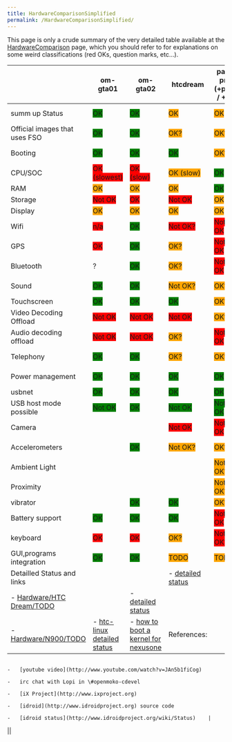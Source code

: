 ```yaml
---
title: HardwareComparisonSimplified
permalink: /HardwareComparisonSimplified/
---
```


This page is only a crude summary of the very detailed table available at the [HardwareComparison](/HardwareComparison "wikilink") page, which you should refer to for explanations on some weird classifications (red OKs, question marks, etc...).

|                               | om-gta01                                         | om-gta02                                      | htcdream                                                                           | palm pre (+plus / +2)                          | n900                                                                 | HTC HD2 / htcleo                                                                          | nexusone                                                                           | iphone3g                                                        |
|-------------------------------|--------------------------------------------------|-----------------------------------------------|------------------------------------------------------------------------------------|------------------------------------------------|----------------------------------------------------------------------|-------------------------------------------------------------------------------------------|------------------------------------------------------------------------------------|-----------------------------------------------------------------|
| summ up Status                | <span style="background:green">OK</span>         | <span style="background:green">OK</span>      | <span style="background:orange">OK</span>                                          | <span style="background:orange">OK</span>      | <span style="background:orange">OK</span>                            | <span style="background:red">Not OK</span>                                                | <span style="background:red">Not OK</span>                                         | <span style="background:red">Under evaluation</span>            |
| Official images that uses FSO | <span style="background:green">OK</span>         | <span style="background:green">OK</span>      | <span style="background:orange">OK?</span>                                         | <span style="background:orange">OK?</span>     | <span style="background:orange">OK?</span>                           | <span style="background:red">Not OK</span>                                                | <span style="background:red">Not OK</span>                                         | <span style="background:red">Not OK</span>                      |
| Booting                       | <span style="background:green">OK</span>         | <span style="background:green">OK</span>      | <span style="background:green">OK</span>                                           | <span style="background:orange">OK?</span>     | <span style="background:orange">OK?</span>                           | <span style="background:red">Not OK</span>                                                | <span style="background:green">OK</span>                                           | <span style="background:orange">OK?</span>                      |
| CPU/SOC                       | <span style="background:red">OK (slowest)</span> | <span style="background:red">OK (slow)</span> | <span style="background:orange">OK (slow)</span>                                   | <span style="background:green">OK</span>       | <span style="background:green">OK</span>                             | <span style="background:green">OK</span>                                                  | <span style="background:green">OK</span>                                           | <span style="background:green">OK</span>                        |
| RAM                           | <span style="background:orange">OK</span>        | <span style="background:orange">OK</span>     | <span style="background:orange">OK</span>                                          | <span style="background:green">OK</span>       | <span style="background:green">OK</span>                             | <span style="background:green">OK</span>                                                  | <span style="background:green">OK</span>                                           | <span style="background:orange">OK</span>                       |
| Storage                       | <span style="background:red">Not OK</span>       | <span style="background:red">OK</span>        | <span style="background:red">Not OK</span>                                         | <span style="background:orange">OK</span>      | <span style="background:green">OK</span>                             | <span style="background:orange">OK</span>                                                 | <span style="background:orange">OK</span>                                          | <span style="background:orange">OK</span>                       |
| Display                       | <span style="background:orange">OK</span>        | <span style="background:orange">OK</span>     | <span style="background:orange">OK</span>                                          | <span style="background:orange">OK</span>      | <span style="background:orange">OK</span>                            | <span style="background:green">OK</span>                                                  | <span style="background:orange">OK</span>                                          | <span style="background:orange">OK</span>                       |
| Wifi                          | <span style="background:red">n/a</span>          | <span style="background:green">OK</span>      | <span style="background:red">Not OK?</span>                                        | <span style="background:red">Not OK</span>     | <span style="background:green">OK</span>                             | <span style="background:orange">OK?</span>                                                | <span style="background:orange">OK?</span>                                         | <span style="background:red">Not OK</span>                      |
| GPS                           | <span style="background:red">OK</span>           | <span style="background:green">OK</span>      | <span style="background:orange">OK?</span>                                         | <span style="background:red">Not OK</span>     | <span style="background:orange">Not OK?</span>                       | <span style="background:orange">Not OK?</span>                                            | <span style="background:red">Not OK</span>                                         | <span style="background:red">Not OK</span>                      |
| Bluetooth                     | ?                                                | <span style="background:green">OK</span>      | <span style="background:orange">OK?</span>                                         | <span style="background:red">Not OK</span>     | <span style="background:orange">OK?</span>                           | <span style="background:orange">OK?</span>                                                | <span style="background:red">Not OK?</span>                                        |                                                                 |
| Sound                         | <span style="background:green">OK</span>         | <span style="background:green">OK</span>      | <span style="background:orange">Not OK?</span>                                     | <span style="background:orange">OK?</span>     | <span style="background:orange">OK?</span>                           | <span style="background:red">Not OK?</span>                                               | <span style="background:red">Not OK</span>                                         | <span style="background:green">OK</span>                        |
| Touchscreen                   | <span style="background:green">OK</span>         | <span style="background:green">OK</span>      | <span style="background:green">OK</span>                                           | <span style="background:orange">OK?</span>     | <span style="background:green">OK</span>                             | <span style="background:green">OK</span>                                                  | <span style="background:green">OK</span>                                           | <span style="background:green">OK?</span>                       |
| Video Decoding Offload        | <span style="background:red">Not OK</span>       | <span style="background:red">Not OK</span>    | <span style="background:red">Not OK</span>                                         | <span style="background:orange">OK?</span>     | <span style="background:orange">OK?</span>                           | <span style="background:red">Not OK</span>                                                | <span style="background:red">Not OK</span>                                         |                                                                 |
| Audio decoding offload        | <span style="background:red">Not OK</span>       | <span style="background:red">Not OK</span>    | <span style="background:orange">OK?</span>                                         | <span style="background:red">Not OK</span>     | <span style="background:red">Not OK</span>                           | <span style="background:orange">Not OK?</span>                                            | <span style="background:red">Not OK</span>                                         |                                                                 |
| Telephony                     | <span style="background:green">OK</span>         | <span style="background:green">OK</span>      | <span style="background:orange">OK?</span>                                         | <span style="background:orange">OK?</span>     | <span style="background:orange">Not OK?</span>                       | <span style="background:red">Not OK?</span>                                               | <span style="background:red">Not OK</span>                                         | <span style="background:orange">Not OK?</span>                  |
| Power management              | <span style="background:green">OK</span>         | <span style="background:green">OK</span>      | <span style="background:green">OK</span>                                           | <span style="background:green">OK</span>       | <span style="background:orange">Not OK?</span>                       | <span style="background:orange">Not OK?</span>                                            | <span style="background:red">Not OK</span>                                         |                                                                 |
| usbnet                        | <span style="background:green">OK</span>         | <span style="background:green">OK</span>      | <span style="background:green">OK</span>                                           | <span style="background:green">OK</span>       | <span style="background:green">OK</span>                             | <span style="background:green">OK</span>                                                  | <span style="background:green">OK</span>                                           | <span style="background:green">OK</span>                        |
| USB host mode possible        | <span style="background:green">Not OK</span>     | <span style="background:green">OK</span>      | <span style="background:green">Not OK</span>                                       | <span style="background:green">Not OK</span>   | <span style="background:green">Not OK</span>                         | <span style="background:orange">OK</span>                                                 | <span style="background:green">Not OK</span>                                       |                                                                 |
| Camera                        |                                                  |                                               | <span style="background:red">Not OK</span>                                         | <span style="background:red">Not OK</span>     | <span style="background:orange">OK?</span>                           | <span style="background:red">Not OK</span>|                                               |                                                                                    |
| Accelerometers                |                                                  | <span style="background:green">OK</span>      | <span style="background:orange">Not OK?</span>                                     | <span style="background:orange">OK?</span>     | <span style="background:orange">OK?</span>                           | <span style="background:orange">Not OK?</span>                                            | <span style="background:red">Not OK</span>                                         | <span style="background:orange">Not OK?</span>                  |
| Ambient Light                 |                                                  |                                               |                                                                                    | <span style="background:orange">Not OK?</span> | <span style="background:green">OK?</span>                            | <span style="background:orange">Not OK?</span>                                            |                                                                                    |                                                                 |
| Proximity                     |                                                  |                                               |                                                                                    | <span style="background:orange">Not OK?</span> |                                                                      | <span style="background:orange">Not OK?</span>                                            |                                                                                    | |- Compass                                                      |
| vibrator                      |                                                  | <span style="background:green">OK</span>      | <span style="background:green">OK</span>                                           | <span style="background:orange">OK?</span>     | <span style="background:orange">OK?</span>                           | <span style="background:orange">OK?</span>                                                | <span style="background:red">Not OK</span>                                         |                                                                 |
| Battery support               | <span style="background:green">OK</span>         | <span style="background:green">OK</span>      | <span style="background:green">OK</span>                                           | <span style="background:red">Not OK</span>     | <span style="background:orange">OK?</span>                           | <span style="background:red">Not OK?</span>                                               | <span style="background:green">OK?</span>                                          |                                                                 |
| keyboard                      | <span style="background:red">OK</span>           | <span style="background:red">OK</span>        | <span style="background:orange">OK?</span>                                         | <span style="background:red">Not OK?</span>    | <span style="background:orange">OK</span>                            | <span style="background:red">Not OK</span>                                                | <span style="background:red">Not OK</span>                                         | <span style="background:red">Not OK</span>                      |
| GUI,programs integration      | <span style="background:green">OK</span>         | <span style="background:green">OK</span>      | <span style="background:orange">TODO</span>                                        | <span style="background:orange">TODO</span>    | <span style="background:red">Not OK</span>                           | <span style="background:red">Not OK</span>                                                | <span style="background:red">Not OK</span>                                         |                                                                 |
| Detailled Status and links    |                                                  |                                               | -   [detailed status](http://htc-linux.org/wiki/index.php?title=Dream#Core_Status)
                                                                                                                                    -   [Hardware/HTC Dream/TODO](/Hardware/HTC_Dream/TODO "wikilink")                  |                                                | -   [detailed status](https://elektranox.org/n900/status/index.html)
                                                                                                                                                                                                                                                                          -   [Hardware/N900/TODO](/Hardware/N900/TODO "wikilink")              | -   [htc-linux detailed status](http://www.htc-linux.org/wiki/index.php?title=Leo/Status) | -   [how to boot a kernel for nexusone](http://www.irregular-expression.com/?p=30) | References:

                                                                                                                                                                                                                                                                                                                                                                                                                                                                                                                                  -   [youtube video](http://www.youtube.com/watch?v=JAn5b1fiCog)
                                                                                                                                                                                                                                                                                                                                                                                                                                                                                                                                  -   irc chat with Lopi in \#openmoko-cdevel
                                                                                                                                                                                                                                                                                                                                                                                                                                                                                                                                  -   [iX Project](http://www.ixproject.org)
                                                                                                                                                                                                                                                                                                                                                                                                                                                                                                                                  -   [idroid](http://www.idroidproject.org) source code
                                                                                                                                                                                                                                                                                                                                                                                                                                                                                                                                  -   [idroid status](http://www.idroidproject.org/wiki/Status)    |
||

